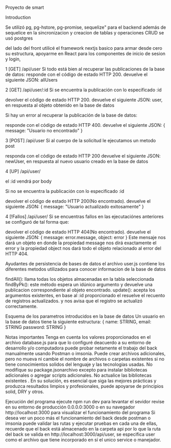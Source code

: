 Proyecto de smart

Introduction

Se utilizó pg, pg-hstore, pg-promise, sequelize" para el backend
además de sequelice en la sincronizacion y creacion de tablas y operaciones CRUD se usó postgres

del lado del front utilicé el framework nextjs basico para armar desde cero su estructura, apoyarme en React para los componentes de inicio de sesion y login,

1 [GET] /api/user
Si todo está bien al recuperar las publicaciones de la base de datos:
responde con el código de estado HTTP 200.
devuelve el siguiente JSON: allUsers

2 [GET] /api/user/:id
Si se encuentra la publicación con lo especificado :id

devolver el código de estado HTTP 200.
devuelve el siguiente JSON: user, en respuesta al objeto obtenido en la base de datos

Si hay un error al recuperar la publicación de la base de datos:

responde con el código de estado HTTP 400.
devuelve el siguiente JSON: { message: "Usuario no encontrado" }

3 [POST] /api/user
Si al cuerpo de la solicitud le ejecutamos un metodo post

responda con el código de estado HTTP 200
devuelve el siguiente JSON: newUser, en respuesta al nuevo usuario creado en la base de datos

4 [UP] /api/user/

el :id vendrá por body

Si no se encuentra la publicación con lo especificado :id

devolver el código de estado HTTP 200(No encontrado).
devuelve el siguiente JSON: { message: "Usuario actualizado exitosamente" }

4 [!Fallos] /api/user/
Si se encuentras fallos en las ejecutaciónes anteriores se configuró de tal forma que:

devolver el código de estado HTTP 404(No encontrado).
devuelve el siguiente JSON: { message: error.message, object: error }
Este mensaje nos dará un objeto en donde la propiedad message nos dirá exactamente el error y
la propiedad object nos dará todo el objeto relacionado al error del HTTP 404.

Ayudantes de persistencia de bases de datos
el archivo user.js contiene los diferentes metodos utilizados para conocer informacion de la base de datos

findAll(): llama todas los objetos almacenadas en la tabla seleccionada
findByPk(): este método espera un idúnico argumento y devuelve una publicacion correspondiente al objeto encontrado.
update(): acepta los argumentos existentes, en base al :id proporcionado el resuelve el recuento de registros actualizados. y nos avisa que el registro se actualizó correctamente.

Esquema de los parametros introducidos en la base de datos
Un usuario en la base de datos tiene la siguiente estructura:
{
name: STRING,
email: STRING
password: STRING
}

Notas importantes
Tenga en cuenta los valores proporcionados en el archivo database.js para que lo configuré deacuerdo a su entorno de desarrollo y/o computadora
puede probar netamente el trabajo del back manualmente usando Postman o imsonia.
Puede crear archivos adicionales, pero no mueva ni cambie el nombre de archivos o carpetas existentes si no tiene conocimientos solidos del lenguaje y las tecnologias usadas.
No modifique su package.jsonarchivo excepto para instalar bibliotecas adicionales o agregar scripts adicionales. No actualice las bibliotecas existentes .
En su solución, es esencial que siga las mejores prácticas y produzca resultados limpios y profesionales, puede apoyarse de principios solid, DRY y otros.

Ejecución del programa
ejecute npm run dev para levantar el sevidor
revise en su entorno de producción 0.0.0.0:3000 o en su navegador http://localhost:3000 para visualizar el funcionamiento del programa
Si desea ver un poco más el funcionamiento del back desde postman o imsonia puede validar las rutas y ejecutar pruebas en cada una de ellas, recuerde que el back está almacenado en la carpeta api por lo que la ruta del back se valida en http://localhost:3000/api/user, se especifica user como el archivo que tiene incorporado en sí el unico service o manejador.
